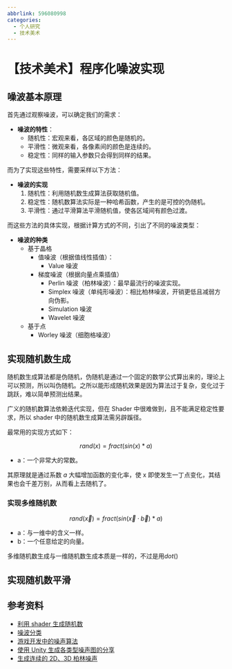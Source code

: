 ```yaml
---
abbrlink: 596080998
categories:
  - 个人研究
  - 技术美术
---
```

# 【技术美术】程序化噪波实现

## 噪波基本原理

首先通过观察噪波，可以确定我们的需求：

- **噪波的特性**：
  - 随机性：宏观来看，各区域的颜色是随机的。
  - 平滑性：微观来看，各像素间的颜色是连续的。
  - 稳定性：同样的输入参数只会得到同样的结果。

而为了实现这些特性，需要采样以下方法：

- **噪波的实现**
  1. 随机性：利用随机数生成算法获取随机值。
  2. 稳定性：随机数算法实际是一种哈希函数，产生的是可控的伪随机。
  3. 平滑性：通过平滑算法平滑随机值，使各区域间有颜色过渡。

而这些方法的具体实现，根据计算方式的不同，引出了不同的噪波类型：

- **噪波的种类**
  - 基于晶格
    - 值噪波（根据值线性插值）：
      - Value 噪波
    - 梯度噪波（根据向量点乘插值）
      - Perlin 噪波（柏林噪波）：最早最流行的噪波实现。
      - Simplex 噪波（单纯形噪波）：相比柏林噪波，开销更低且减弱方向伪影。
      - Simulation 噪波
      - Wavelet 噪波
  - 基于点
    - Worley 噪波（细胞格噪波）

## 实现随机数生成

随机数生成算法都是伪随机，伪随机是通过一个固定的数学公式算出来的，理论上可以预测，所以叫伪随机。之所以能形成随机效果是因为算法过于复杂，变化过于跳跃，难以简单预测出结果。

广义的随机数算法依赖迭代实现，但在 Shader 中很难做到，且不能满足稳定性要求，所以 shader 中的随机数生成算法需另辟蹊径。

最常用的实现方式如下：

$$
rand(x) = fract(sin(x) * a)
$$

- a：一个非常大的常数。

其原理就是通过系数 $a$ 大幅增加函数的变化率，使 x 即使发生一丁点变化，其结果也会千差万别，从而看上去随机了。

### 实现多维随机数

$$
rand(\vec{x}) = fract(sin(\vec{x} \cdot \vec{b}) * a)
$$

- a：与一维中的含义一样。
- b：一个任意给定的向量。

多维随机数生成与一维随机数生成本质是一样的，不过是用$dot()$

## 实现随机数平滑

## 参考资料

- [利用 shader 生成随机数](https://blog.csdn.net/qq_23030843/article/details/104353754)
- [噪波分类](https://en.wikipedia.org/wiki/Template:Coherent_noise)
- [游戏开发中的噪声算法](https://www.cnblogs.com/KillerAery/p/10765897.html)
- [使用 Unity 生成各类型噪声图的分享](https://zhuanlan.zhihu.com/p/463369923)
- [生成连续的 2D、3D 柏林噪声](https://zhuanlan.zhihu.com/p/620107368)
